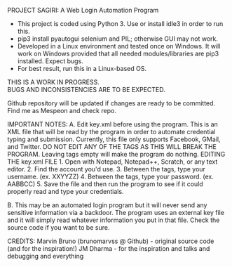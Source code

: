 PROJECT SAGIRI: A Web Login Automation Program
- This project is coded using Python 3. Use or install idle3 in order to run this.
- pip3 install pyautogui selenium and PIL; otherwise GUI may not work.
- Developed in a Linux environment and tested once on Windows. It will work on Windows provided that
all needed modules/libraries are pip3 installed. Expect bugs.
- For best result, run this in a Linux-based OS.


THIS IS A WORK IN PROGRESS.                  
BUGS AND INCONSISTENCIES ARE TO BE EXPECTED.

Github repository will be updated if changes
are ready to be committed.                  
Find me as Mespeon and check repo.

IMPORTANT NOTES:
A. Edit key.xml before using the program. This is an XML file that will be read by the program in order
to automate credential typing and submission. Currently, this file only supports Facebook, GMail, and
Twitter. DO NOT EDIT ANY OF THE TAGS AS THIS WILL BREAK THE PROGRAM. Leaving tags empty will make the
program do nothing.
    EDITING THE key.xml FILE
    1. Open with Notepad, Notepad++, Scratch, or any text editor.
    2. Find the account you'd use.
    3. Between the <username> tags, type your username. (ex. <username>XXYYZZ</username>)
    4. Between the <password> tags, type your password. (ex. <password>AABBCC</password>)
    5. Save the file and then run the program to see if it could properly read and type your credentials.

B. This may be an automated login program but it will never send any sensitive information via a backdoor.
The program uses an external key file and it will simply read whatever information you put in that file.
Check the source code if you want to be sure. 

CREDITS:
Marvin Bruno (brunomarvss @ Github) - original source code (and for the inspiration!)
JM Dharma - for the inspiration and talks and debugging and everything
